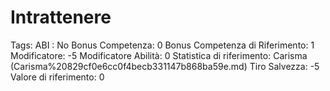 # Intrattenere

Tags: ABI
: No
Bonus Competenza: 0
Bonus Competenza di Riferimento: 1
Modificatore: -5
Modificatore  Abilità: 0
Statistica di riferimento: Carisma (Carisma%20829cf0e6cc0f4becb331147b868ba59e.md)
Tiro Salvezza: -5
Valore di riferimento: 0